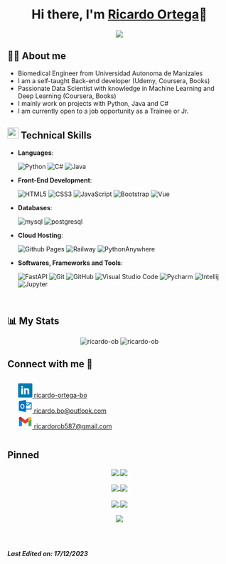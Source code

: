 <h1 align="center">Hi there, I'm <a href="https://100rabhcsmc.github.io/Me.io/" target="blank"> Ricardo Ortega</a>👋</h1>

<p align="center">
  <a href="https://github.com/DenverCoder1/readme-typing-svg"><img src="https://readme-typing-svg.herokuapp.com?font=Fira+Code&pause=900&color=30a14e&size=20&center=true&vCenter=true&width=600&height=80&lines=Biomedical+Engineer,;Back-End+Developer,;Passionate+Data+Scientist,;Ethical+AI+Researcher."></a> 
</p>

## 👨‍💻 **About me**

- Biomedical Engineer from Universidad Autonoma de Manizales
- I am a self-taught Back-end developer (Udemy, Coursera, Books)
- Passionate Data Scientist with knowledge in Machine Learning and Deep Learning (Coursera, Books)
- I mainly work on projects with Python, Java and C#
- I am currently open to a job opportunity as a Trainee or Jr.

## <img src="https://media2.giphy.com/media/QssGEmpkyEOhBCb7e1/giphy.gif?cid=ecf05e47a0n3gi1bfqntqmob8g9aid1oyj2wr3ds3mg700bl&rid=giphy.gif" width ="25"><b> Technical Skills</b>

- **Languages**:

    ![Python](https://img.shields.io/badge/Python%20-%2314354C.svg?style=for-the-badge&logo=python&logoColor=white)
    ![C#](https://img.shields.io/badge/c%23%20-%23512BD4?style=for-the-badge&logo=csharp&logoColor=white)
    ![Java](https://img.shields.io/badge/Java%20-%23ec2025?style=for-the-badge&logo=J&logoColor=white)  
    
- **Front-End Development**:

   ![HTML5](https://img.shields.io/badge/HTML5%20-%23E34F26.svg?style=for-the-badge&logo=html5&logoColor=white)
   ![CSS3](https://img.shields.io/badge/CSS3-1572B6?style=for-the-badge&logo=CSS3&logoColor=white)
   ![JavaScript](https://img.shields.io/badge/JavaScript%20-%23F7DF1E.svg?style=for-the-badge&logo=javascript&logoColor=black)
   ![Bootstrap](https://img.shields.io/badge/Bootstrap-563D7C?style=for-the-badge&logo=bootstrap&logoColor=white)
   ![Vue](https://img.shields.io/badge/Vue.js-35495E?style=for-the-badge&logo=vuedotjs&logoColor=4FC08D)

- **Databases**:

    ![mysql](https://img.shields.io/badge/MySQL-4479A1?style=for-the-badge&logo=mysql&logoColor=white)
    ![postgresql](https://img.shields.io/badge/PostgreSQL-4169E1?style=for-the-badge&logo=postgresql&logoColor=white)

- **Cloud Hosting**:

    ![Github Pages](https://img.shields.io/badge/GitHub%20Pages-%23327FC7.svg?style=for-the-badge&logo=github&logoColor=white)
    ![Railway](https://img.shields.io/badge/Railway%20Pages-%230B0D0E.svg?style=for-the-badge&logo=railway&logoColor=white)
    ![PythonAnywhere](https://img.shields.io/badge/pythonanywhere-1D9FD7?style=for-the-badge&logo=pythonanywhere&logoColor=white)
    
- **Softwares, Frameworks and Tools**:

    ![FastAPI](https://img.shields.io/badge/fastapi-009688?style=for-the-badge&logo=fastapi&logoColor=white)
    ![Git](https://img.shields.io/badge/git-%23F05033.svg?style=for-the-badge&logo=git&logoColor=white)
    ![GitHub](https://img.shields.io/badge/github-%23121011.svg?style=for-the-badge&logo=github&logoColor=white)
    ![Visual Studio Code](https://img.shields.io/badge/Visual%20Studio%20Code-0078d7.svg?style=for-the-badge&logo=visual-studio-code&logoColor=white)
    ![Pycharm](https://img.shields.io/badge/pycharm-000000?style=for-the-badge&logo=pycharm&logoColor=white)
    ![Intellij](https://img.shields.io/badge/intellijidea-000000?style=for-the-badge&logo=intellijidea&logoColor=white)
    ![Jupyter](https://img.shields.io/badge/jupyter-F37626?style=for-the-badge&logo=jupyter&logoColor=white)
    <!-- ![.NET](https://img.shields.io/badge/dotnet-512BD4?style=for-the-badge&logo=dotnet&logoColor=white)
    ![SpringBoot](https://img.shields.io/badge/springboot-6DB33F?style=for-the-badge&logo=springboot&logoColor=white) -->

<br>

## 📊 My Stats 
<div align="center" style="align-self: center;">

  <img src="https://github-readme-stats.vercel.app/api?username=ricardo-ob&include_all_commits=true&count_private=true&show_icons=true&line_height=20&theme=default" alt="ricardo-ob"/>
  <img src="https://github-readme-stats.vercel.app/api/top-langs?username=ricardo-ob&show_icons=true&locale=en&layout=compact&line_height=20&theme=default" alt="ricardo-ob"/>

</div>

## Connect with me 🤝

<div align='left' style="display: flex; align-items: center;">
<ul style="list-style-type: none;">
    <li style="display: flex; align-items: center;">
        <a href="https://linkedin.com/in/ricardo-ortega-bo/" target="blank" style>
            <?xml version="1.0" ?><!DOCTYPE svg  PUBLIC '-//W3C//DTD SVG 1.0//EN'  'http://www.w3.org/TR/2001/REC-SVG-20010904/DTD/svg10.dtd'><svg enable-background="new 0 0 32 32" height="32px" id="Layer_1" version="1.0" viewBox="0 0 32 32" width="32px" xml:space="preserve" xmlns="http://www.w3.org/2000/svg" xmlns:xlink="http://www.w3.org/1999/xlink"><g><path d="M32,30c0,1.104-0.896,2-2,2H2c-1.104,0-2-0.896-2-2V2c0-1.104,0.896-2,2-2h28c1.104,0,2,0.896,2,2V30z" fill="#007BB5"/><g><rect fill="#FFFFFF" height="14" width="4" x="7" y="11"/><path d="M20.499,11c-2.791,0-3.271,1.018-3.499,2v-2h-4v14h4v-8c0-1.297,0.703-2,2-2c1.266,0,2,0.688,2,2v8h4v-7    C25,14,24.479,11,20.499,11z" fill="#FFFFFF"/><circle cx="9" cy="8" fill="#FFFFFF" r="2"/></g></g><g/><g/><g/><g/><g/><g/></svg>
            ricardo-ortega-bo
        </a>
    </li>
    <li style="display: flex; align-items: center;">
        <a href="mailto:ricardo.bo@outlook.com" target="_blank">
            <?xml version="1.0" ?><!DOCTYPE svg  PUBLIC '-//W3C//DTD SVG 1.1//EN'  'http://www.w3.org/Graphics/SVG/1.1/DTD/svg11.dtd'><svg height="32px" style="enable-background:new 0 0 512 512;" version="1.1" viewBox="0 0 512 512" width="32px" xml:space="preserve" xmlns="http://www.w3.org/2000/svg" xmlns:xlink="http://www.w3.org/1999/xlink"><g id="_x32_43-outlook"><g><path d="M471.624,126.283H284.746V54.219c-0.001-4.298-1.892-8.364-5.198-11.104    c-3.282-2.738-7.681-3.922-11.819-3.053L37.731,83.3c-6.814,1.275-11.73,7.211-11.73,14.157v317.106    c0,6.919,4.916,12.883,11.73,14.157l229.997,43.24c0.862,0.17,1.754,0.259,2.646,0.259c3.334,0,6.582-1.152,9.172-3.318    c3.309-2.734,5.199-6.828,5.199-11.099v-72.067h186.878c7.938,0,14.375-6.46,14.375-14.419V140.7    C486,132.747,479.563,126.283,471.624,126.283z" style="fill:#0071C5;"/><g><polygon points="429.736,155.112 284.746,155.112 284.746,187.845 341.419,223.984    " style="fill:#FFFFFF;"/><path d="M351.08,252.984c-2.592,2.02-5.726,3.026-8.831,3.026c-2.674,0-5.376-0.744-7.708-2.249     l-49.795-31.755v134.9h172.505v-186.75L351.08,252.984z" style="fill:#FFFFFF;"/></g><path d="M155.373,183.939c-39.618,0-71.874,38.805-71.874,86.484c0,47.683,32.256,86.485,71.874,86.485    s71.876-38.803,71.876-86.485C227.249,222.745,194.991,183.939,155.373,183.939z M155.373,328.08    c-23.776,0-43.123-25.857-43.123-57.656c0-31.797,19.347-57.654,43.123-57.654s43.13,25.858,43.13,57.654    C198.503,302.223,179.149,328.08,155.373,328.08z" style="fill:#FFFFFF;"/></g></g><g id="Layer_1"/></svg>
            ricardo.bo@outlook.com
        </a>
    </li>
    <li style="display: flex; align-items: center;">
        <a href="mailto:ricardorob587@gmail.com" target="_blank">
            <?xml version="1.0" ?><svg height="32px" viewBox="0 0 48 48" width="32px" xmlns="http://www.w3.org/2000/svg"><path d="M45,16.2l-5,2.75l-5,4.75L35,40h7c1.657,0,3-1.343,3-3V16.2z" fill="#4caf50"/><path d="M3,16.2l3.614,1.71L13,23.7V40H6c-1.657,0-3-1.343-3-3V16.2z" fill="#1e88e5"/><polygon fill="#e53935" points="35,11.2 24,19.45 13,11.2 12,17 13,23.7 24,31.95 35,23.7 36,17"/><path d="M3,12.298V16.2l10,7.5V11.2L9.876,8.859C9.132,8.301,8.228,8,7.298,8h0C4.924,8,3,9.924,3,12.298z" fill="#c62828"/><path d="M45,12.298V16.2l-10,7.5V11.2l3.124-2.341C38.868,8.301,39.772,8,40.702,8h0 C43.076,8,45,9.924,45,12.298z" fill="#fbc02d"/></svg>
            ricardorob587@gmail.com
        </a>
    </li>
</ul>
</div>

## Pinned

<div align="center" style="align-self: center;">

<a href="https://github.com/Ricardo-OB/spotify-and-fastapi">
  <img align="center" src="https://github-readme-stats.vercel.app/api/pin/?username=Ricardo-OB&&repo=spotify-and-fastapi" />
</a>
<a href="https://github.com/Ricardo-OB/tools4responsibleai">
  <img align="center" src="https://github-readme-stats.vercel.app/api/pin/?username=Ricardo-OB&&repo=tools4responsibleai" />
</a>
<br><br>
<a href="https://github.com/Ricardo-OB/GUIs-python">
  <img align="center" src="https://github-readme-stats.vercel.app/api/pin/?username=Ricardo-OB&&repo=GUIs-python" />
</a>
<a href="https://github.com/Ricardo-OB/ethics-ml">
  <img align="center" src="https://github-readme-stats.vercel.app/api/pin/?username=Ricardo-OB&&repo=ethics-ml" />
</a>
<br><br>
<a href="https://github.com/Ricardo-OB/Proyecto_FastAPI">
  <img align="center" src="https://github-readme-stats.vercel.app/api/pin/?username=Ricardo-OB&&repo=Proyecto_FastAPI" />
</a>
<a href="https://github.com/Ricardo-OB/fastapi-tf">
  <img align="center" src="https://github-readme-stats.vercel.app/api/pin/?username=Ricardo-OB&&repo=fastapi-tf" />
</a>
<br><br>
<a href="https://github.com/Ricardo-OB/redes_neuronales">
  <img align="center" src="https://github-readme-stats.vercel.app/api/pin/?username=Ricardo-OB&&repo=redes_neuronales" />
</a>

</div>

<br><br>

***Last Edited on: 17/12/2023***
